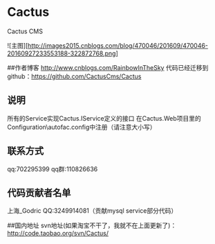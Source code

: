 # Cactus
Cactus CMS 

![主图][http://images2015.cnblogs.com/blog/470046/201609/470046-20160927233553188-322872768.png]

##作者博客
http://www.cnblogs.com/RainbowInTheSky
代码已经迁移到github：https://github.com/CactusCms/Cactus

## 说明
所有的Service实现Cactus.IService定义的接口
在Cactus.Web项目里的Configuration\autofac.config中注册（请注意大小写）

## 联系方式
qq:702295399 qq群:110826636

## 代码贡献者名单
上海_Godric  QQ:3249914081（贡献mysql service部分代码）

##国内地址
svn地址(如果淘宝不干了，我就不在上面更新了)：http://code.taobao.org/svn/Cactus/
